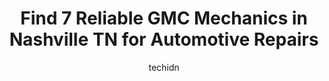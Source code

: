 ---
layout: ampstory
image: https://images.unsplash.com/photo-1594420307681-9abf0349f8e2?ixlib=rb-4.0.3&ixid=MnwxMjA3fDB8MHxwaG90by1wYWdlfHx8fGVufDB8fHx8&auto=format&fit=crop&w=640&h=853&q=80
author: techidn
featured: false
description: Experience the excellence of automotive service by visiting the 7 best GMC Mechanic in Nashville TN, USA. With their expertise, attention to detail, and commitment to customer satisfaction, 
title: Find 7 Reliable GMC Mechanics in Nashville TN for Automotive Repairs
cover:
   title: Find 7 Reliable GMC Mechanics in Nashville TN for Automotive Repairs
   subtitle: Rickpate
   background: https://images.unsplash.com/photo-1594420307681-9abf0349f8e2?ixlib=rb-4.0.3&ixid=MnwxMjA3fDB8MHxwaG90by1wYWdlfHx8fGVufDB8fHx8&auto=format&fit=crop&w=640&h=853&q=80

pages: 
 - layout: thirds
   top: <h1>#1 The Mechanic Spot</h1>
   bottom: "<p>Love this place! Honest and timely! Keep in mind unlike most auto shops they service Euro cars (oil change on BMW less than 1/2 price vs dealer), also if you have a Tesla</p>"
   background: https://www.knot35.com/toplist/wp-content/uploads/2023/06/best-gmc-mechanic-1-in-nashville-tn-1685835238.jpeg
   backgroundblur: true
 - layout: thirds
   top: <h1>#2 Nashville Auto Repair</h1>
   bottom: "<p>2609 8th Ave S, Nashville, TN 37204, United States</p>"
   background: https://www.knot35.com/toplist/wp-content/uploads/2023/06/best-gmc-mechanic-2-in-nashville-tn-1685835239.jpeg
   cta:
      link: https://www.knot35.com/toplist/find-7-reliable-gmc-mechanics-in-nashville-tn-for-automotive-repairs/
      text: Find 7 Reliable GMC Mechanics in Nashville TN for Automotive Repairs
 - layout: thirds
   top: <h1>#3 Phoenix Auto Repair</h1>
   bottom: "<p>725 Calhoun Ave, Nashville, TN 37210, United States</p>"
   background: https://www.knot35.com/toplist/wp-content/uploads/2023/06/best-gmc-mechanic-3-in-nashville-tn-1685835239.jpeg
   cta:
      link: https://www.knot35.com/toplist/find-7-reliable-gmc-mechanics-in-nashville-tn-for-automotive-repairs/
      text: Find 7 Reliable GMC Mechanics in Nashville TN for Automotive Repairs
 - layout: thirds
   top: <h1>#4 Import Auto Maintenance</h1>
   bottom: "<p>490 Craighead St, Nashville, TN 37204, United States</p>"
   background: https://images.unsplash.com/photo-1515405295579-ba7b45403062?ixlib=rb-4.0.3&ixid=MnwxMjA3fDB8MHxwaG90by1wYWdlfHx8fGVufDB8fHx8&auto=format&fit=crop&w=640&h=853&q=80
   cta:
      link: https://www.knot35.com/toplist/find-7-reliable-gmc-mechanics-in-nashville-tn-for-automotive-repairs/
      text: Find 7 Reliable GMC Mechanics in Nashville TN for Automotive Repairs
 - layout: thirds
   top: <h1>#5 Carl Black Chevrolet Service</h1>
   bottom: "<p>535 Murfreesboro Pike, Nashville, TN 37210, United States</p>"
   background: https://images.unsplash.com/photo-1564951434112-64d74cc2a2d7?ixlib=rb-4.0.3&ixid=MnwxMjA3fDB8MHxwaG90by1wYWdlfHx8fGVufDB8fHx8&auto=format&fit=crop&w=640&h=853&q=80
   cta:
      link: https://www.knot35.com/toplist/find-7-reliable-gmc-mechanics-in-nashville-tn-for-automotive-repairs/
      text: Find 7 Reliable GMC Mechanics in Nashville TN for Automotive Repairs
 - layout: thirds
   top: <h1>#6 AUTO CENTER INC</h1>
   bottom: "<p>3730 Nolensville Pk, Nashville, TN 37211, United States</p>"
   background: https://images.unsplash.com/photo-1527067829737-402993088e6b?ixlib=rb-4.0.3&ixid=MnwxMjA3fDB8MHxwaG90by1wYWdlfHx8fGVufDB8fHx8&auto=format&fit=crop&w=640&h=853&q=80
   cta:
      link: https://www.knot35.com/toplist/find-7-reliable-gmc-mechanics-in-nashville-tn-for-automotive-repairs/
      text: Find 7 Reliable GMC Mechanics in Nashville TN for Automotive Repairs
 - layout: thirds
   top: <h1>#7 Carl Woods Garage</h1>
   bottom: "<p>108 28th Ave N, Nashville, TN 37203, United States</p>"
   background: https://images.unsplash.com/photo-1496096265110-f83ad7f96608?ixlib=rb-4.0.3&ixid=MnwxMjA3fDB8MHxwaG90by1wYWdlfHx8fGVufDB8fHx8&auto=format&fit=crop&w=640&h=853&q=80
   cta:
      link: https://www.knot35.com/toplist/find-7-reliable-gmc-mechanics-in-nashville-tn-for-automotive-repairs/
      text: Find 7 Reliable GMC Mechanics in Nashville TN for Automotive Repairs
 - layout: thirds
   middle: Continue reading...
   background: https://images.unsplash.com/photo-1552083974-186346191183?ixlib=rb-4.0.3&ixid=MnwxMjA3fDB8MHxwaG90by1wYWdlfHx8fGVufDB8fHx8&auto=format&fit=crop&w=640&h=853&q=80
   cta:
      link: https://www.knot35.com/toplist/find-7-reliable-gmc-mechanics-in-nashville-tn-for-automotive-repairs/
      text: Find 7 Reliable GMC Mechanics in Nashville TN for Automotive Repairs
      
---